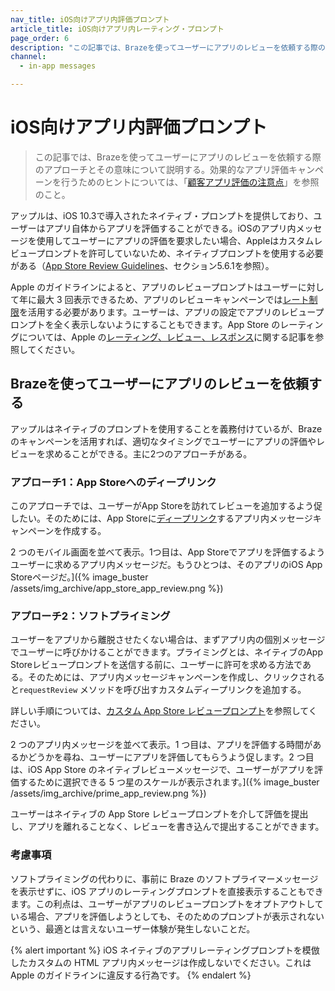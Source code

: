 ```yaml
---
nav_title: iOS向けアプリ内評価プロンプト
article_title: iOS向けアプリ内レーティング・プロンプト
page_order: 6
description: "この記事では、Brazeを使ってユーザーにアプリのレビューを依頼する際のアプローチとその意味について説明する。"
channel:
  - in-app messages

---
```


# iOS向けアプリ内評価プロンプト

> この記事では、Brazeを使ってユーザーにアプリのレビューを依頼する際のアプローチとその意味について説明する。効果的なアプリ評価キャンペーンを行うためのヒントについては、「[顧客アプリ評価の注意点](https://www.braze.com/resources/articles/the-dos-and-donts-of-customer-app-ratings)」を参照のこと。

アップルは、iOS 10.3で導入されたネイティブ・プロンプトを提供しており、ユーザーはアプリ自体からアプリを評価することができる。iOSのアプリ内メッセージを使用してユーザーにアプリの評価を要求したい場合、Appleはカスタムレビュープロンプトを許可していないため、ネイティブプロンプトを使用する必要がある（[App Store Review Guidelines](https://developer.apple.com/app-store/review/guidelines/#code-of-conduct)、セクション5.6.1を参照）。

Apple のガイドラインによると、アプリのレビュープロンプトはユーザーに対して年に最大 3 回表示できるため、アプリのレビューキャンペーンでは[レート制限]({{site.baseurl}}/user_guide/engagement_tools/campaigns/building_campaigns/rate-limiting/)を活用する必要があります。ユーザーは、アプリの設定でアプリのレビュープロンプトを全く表示しないようにすることもできます。App Store のレーティングについては、Apple の[レーティング、レビュー、レスポンス](https://developer.apple.com/app-store/ratings-and-reviews/)に関する記事を参照してください。

## Brazeを使ってユーザーにアプリのレビューを依頼する

アップルはネイティブのプロンプトを使用することを義務付けているが、Brazeのキャンペーンを活用すれば、適切なタイミングでユーザーにアプリの評価やレビューを求めることができる。主に2つのアプローチがある。

### アプローチ1：App Storeへのディープリンク

このアプローチでは、ユーザーがApp Storeを訪れてレビューを追加するよう促したい。そのためには、App Storeに[ディープリンク]({{site.baseurl}}/user_guide/personalization_and_dynamic_content/deep_linking_to_in-app_content/)するアプリ内メッセージキャンペーンを作成する。

2 つのモバイル画面を並べて表示。1つ目は、App Storeでアプリを評価するようユーザーに求めるアプリ内メッセージだ。もうひとつは、そのアプリのiOS App Storeページだ。]({% image_buster /assets/img_archive/app_store_app_review.png %})

### アプローチ2：ソフトプライミング

ユーザーをアプリから離脱させたくない場合は、まずアプリ内の個別メッセージでユーザーに呼びかけることができます。プライミングとは、ネイティブのApp Storeレビュープロンプトを送信する前に、ユーザーに許可を求める方法である。そのためには、アプリ内メッセージキャンペーンを作成し、クリックされると`requestReview` メソッドを呼び出すカスタムディープリンクを追加する。 

詳しい手順については、[カスタム App Store レビュープロンプト]({{site.baseurl}}/developer_guide/in_app_messages/customization/#swift_customizing-the-app-store-review-prompt)を参照してください。

2 つのアプリ内メッセージを並べて表示。1 つ目は、アプリを評価する時間があるかどうかを尋ね、ユーザーにアプリを評価してもらうよう促します。2 つ目は、iOS App Store のネイティブレビューメッセージで、ユーザーがアプリを評価するために選択できる 5 つ星のスケールが表示されます。]({% image_buster /assets/img_archive/prime_app_review.png %})

ユーザーはネイティブの App Store レビュープロンプトを介して評価を提出し、アプリを離れることなく、レビューを書き込んで提出することができます。

### 考慮事項

ソフトプライミングの代わりに、事前に Braze のソフトプライマーメッセージを表示せずに、iOS アプリのレーティングプロンプトを直接表示することもできます。この利点は、ユーザーがアプリのレビュープロンプトをオプトアウトしている場合、アプリを評価しようとしても、そのためのプロンプトが表示されないという、最適とは言えないユーザー体験が発生しないことだ。

{% alert important %}
iOS ネイティブのアプリレーティングプロンプトを模倣したカスタムの HTML アプリ内メッセージは作成しないでください。これは Apple のガイドラインに違反する行為です。
{% endalert %}

